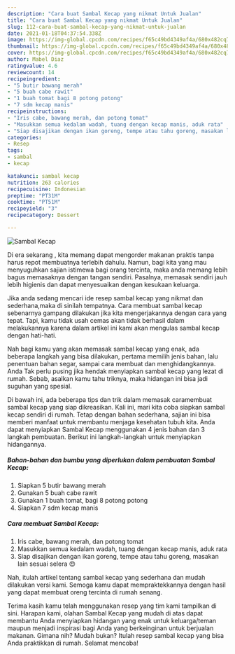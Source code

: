 ```yaml
---
description: "Cara buat Sambal Kecap yang nikmat Untuk Jualan"
title: "Cara buat Sambal Kecap yang nikmat Untuk Jualan"
slug: 112-cara-buat-sambal-kecap-yang-nikmat-untuk-jualan
date: 2021-01-18T04:37:54.338Z
image: https://img-global.cpcdn.com/recipes/f65c49bd4349af4a/680x482cq70/sambal-kecap-foto-resep-utama.jpg
thumbnail: https://img-global.cpcdn.com/recipes/f65c49bd4349af4a/680x482cq70/sambal-kecap-foto-resep-utama.jpg
cover: https://img-global.cpcdn.com/recipes/f65c49bd4349af4a/680x482cq70/sambal-kecap-foto-resep-utama.jpg
author: Mabel Diaz
ratingvalue: 4.6
reviewcount: 14
recipeingredient:
- "5 butir bawang merah"
- "5 buah cabe rawit"
- "1 buah tomat bagi 8 potong potong"
- "7 sdm kecap manis"
recipeinstructions:
- "Iris cabe, bawang merah, dan potong tomat"
- "Masukkan semua kedalam wadah, tuang dengan kecap manis, aduk rata"
- "Siap disajikan dengan ikan goreng, tempe atau tahu goreng, masakan lain sesuai selera 😍"
categories:
- Resep
tags:
- sambal
- kecap

katakunci: sambal kecap 
nutrition: 263 calories
recipecuisine: Indonesian
preptime: "PT31M"
cooktime: "PT51M"
recipeyield: "3"
recipecategory: Dessert

---
```



![Sambal Kecap](https://img-global.cpcdn.com/recipes/f65c49bd4349af4a/680x482cq70/sambal-kecap-foto-resep-utama.jpg)

Di era  sekarang , kita memang dapat mengorder makanan praktis tanpa harus repot membuatnya terlebih dahulu. Namun, bagi kita yang mau menyuguhkan sajian istimewa bagi orang tercinta, maka anda memang lebih bagus memasaknya dengan tangan sendiri. Pasalnya, memasak sendiri jauh lebih higienis dan dapat menyesuaikan dengan kesukaan keluarga.

Jika anda sedang mencari ide resep sambal kecap yang nikmat dan sederhana,maka di sinilah tempatnya. Cara membuat sambal kecap  sebenarnya gampang dilakukan jika kita mengerjakannya dengan cara yang tepat. Tapi, kamu tidak usah cemas akan tidak berhasil dalam melakukannya 
karena dalam artikel ini kami akan mengulas sambal kecap dengan hati-hati.  



Nah bagi kamu yang akan memasak sambal kecap yang enak, ada beberapa langkah yang bisa dilakukan, pertama memilih jenis bahan, lalu penentuan bahan segar, sampai cara membuat dan menghidangkannya. Anda Tak perlu pusing jika hendak menyiapkan sambal kecap yang lezat di rumah. Sebab, asalkan kamu  tahu triknya, maka hidangan ini bisa jadi suguhan yang spesial.

Di bawah ini, ada beberapa tips dan trik dalam memasak caramembuat sambal kecap yang siap dikreasikan. Kali ini, mari kita coba siapkan sambal kecap sendiri di rumah. Tetap dengan bahan sederhana, sajian ini bisa memberi manfaat untuk membantu menjaga kesehatan tubuh kita. Anda dapat menyiapkan Sambal Kecap menggunakan 4 jenis bahan dan 3 langkah pembuatan. Berikut ini langkah-langkah untuk menyiapkan hidangannya.

<!--inarticleads1-->

##### Bahan-bahan dan bumbu yang diperlukan dalam pembuatan Sambal Kecap:

1. Siapkan 5 butir bawang merah
1. Gunakan 5 buah cabe rawit
1. Gunakan 1 buah tomat, bagi 8 potong potong
1. Siapkan 7 sdm kecap manis




<!--inarticleads2-->

##### Cara membuat Sambal Kecap:

1. Iris cabe, bawang merah, dan potong tomat
1. Masukkan semua kedalam wadah, tuang dengan kecap manis, aduk rata
1. Siap disajikan dengan ikan goreng, tempe atau tahu goreng, masakan lain sesuai selera 😍




Nah, itulah artikel tentang  sambal kecap  yang sederhana dan mudah dilakukan versi kami. Semoga kamu dapat mempraktekkannya dengan hasil yang dapat membuat oreng tercinta di rumah senang. 

Terima kasih kamu telah menggunakan resep yang tim kami tampilkan di sini. Harapan kami, olahan  Sambal Kecap yang mudah di atas dapat membantu Anda menyiapkan hidangan yang enak untuk keluarga/teman maupun menjadi inspirasi bagi Anda yang berkeinginan untuk berjualan makanan. Gimana nih? Mudah bukan? Itulah resep sambal kecap yang bisa Anda praktikkan di rumah. Selamat mencoba!

